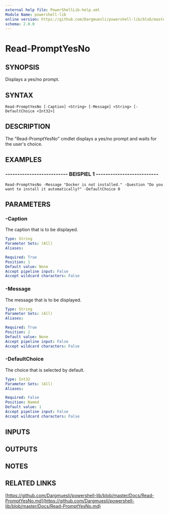 ```yaml
---
external help file: PowerShellLib-help.xml
Module Name: powershell-lib
online version: https://github.com/Dargmuesli/powershell-lib/blob/master/Docs/Read-PromptYesNo.md
schema: 2.0.0
---
```


# Read-PromptYesNo

## SYNOPSIS
Displays a yes/no prompt.

## SYNTAX

```
Read-PromptYesNo [-Caption] <String> [-Message] <String> [-DefaultChoice <Int32>]
```

## DESCRIPTION
The "Read-PromptYesNo" cmdlet displays a yes/no prompt and waits for the user's choice.

## EXAMPLES

### -------------------------- BEISPIEL 1 --------------------------
```
Read-PromptYesNo -Message "Docker is not installed." -Question "Do you want to install it automatically?" -DefaultChoice 0
```

## PARAMETERS

### -Caption
The caption that is to be displayed.

```yaml
Type: String
Parameter Sets: (All)
Aliases: 

Required: True
Position: 1
Default value: None
Accept pipeline input: False
Accept wildcard characters: False
```

### -Message
The message that is to be displayed.

```yaml
Type: String
Parameter Sets: (All)
Aliases: 

Required: True
Position: 2
Default value: None
Accept pipeline input: False
Accept wildcard characters: False
```

### -DefaultChoice
The choice that is selected by default.

```yaml
Type: Int32
Parameter Sets: (All)
Aliases: 

Required: False
Position: Named
Default value: 1
Accept pipeline input: False
Accept wildcard characters: False
```

## INPUTS

## OUTPUTS

## NOTES

## RELATED LINKS

[https://github.com/Dargmuesli/powershell-lib/blob/master/Docs/Read-PromptYesNo.md](https://github.com/Dargmuesli/powershell-lib/blob/master/Docs/Read-PromptYesNo.md)


